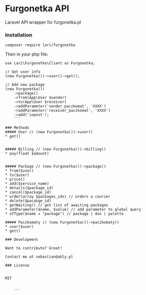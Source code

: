# Furgonetka API

Laravel API wrapper for furgonetka.pl


### Installation

```
composer require lari/furgonetka
```

Then in your php file:

```
use Lari\Furgonetka\Client as Furgonetka;

// Get user info
(new Furgonetka())->user()->get();

// Add new package
(new Furgonetka())
    ->package()
    ->from(App\User $sender)
    ->to(App\User $receiver)
    ->addParameter('sender_paczkomat', 'XXXX')
    ->addParameter('receiver_paczkomat', 'XXXX')
    ->add('inpost');
    ```

### Methods
##### User // (new Furgonetka())->user()
* get()


##### Billing // (new Furgonetka())->billing()
* pay(float $amount)
 

##### Package // (new Furgonetka())->package()
* from($user)
* to($user)
* price()
* add($service_name)
* details($package_id)
* cancel($package_id)
* order(array $packages_ids) // orders a courier
* delete($pacakge_id)
* getWaiting() // get list of awaiting packages
* addParameter($name, $value) // add parameter to global query
* ofType($name = "package") // package | dox | palette

##### Paczkomaty // (new Furgonetka())->paczkomaty()
* user($user)
* get()

### Development

Want to contribute? Great!

Contact me at sebastian@ably.pl

### License


MIT


    ```
```
```
```
